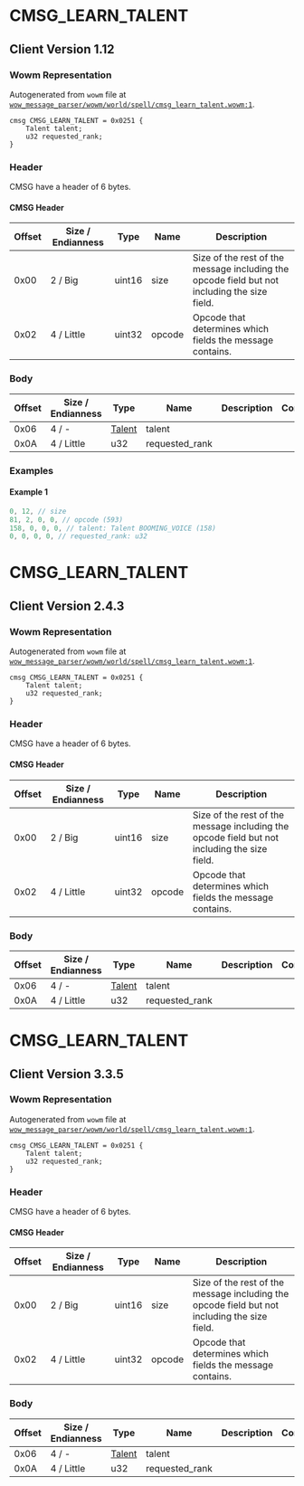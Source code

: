 # CMSG_LEARN_TALENT

## Client Version 1.12

### Wowm Representation

Autogenerated from `wowm` file at [`wow_message_parser/wowm/world/spell/cmsg_learn_talent.wowm:1`](https://github.com/gtker/wow_messages/tree/main/wow_message_parser/wowm/world/spell/cmsg_learn_talent.wowm#L1).
```rust,ignore
cmsg CMSG_LEARN_TALENT = 0x0251 {
    Talent talent;
    u32 requested_rank;
}
```
### Header

CMSG have a header of 6 bytes.

#### CMSG Header

| Offset | Size / Endianness | Type   | Name   | Description |
| ------ | ----------------- | ------ | ------ | ----------- |
| 0x00   | 2 / Big           | uint16 | size   | Size of the rest of the message including the opcode field but not including the size field.|
| 0x02   | 4 / Little        | uint32 | opcode | Opcode that determines which fields the message contains.|

### Body

| Offset | Size / Endianness | Type | Name | Description | Comment |
| ------ | ----------------- | ---- | ---- | ----------- | ------- |
| 0x06 | 4 / - | [Talent](talent.md) | talent |  |  |
| 0x0A | 4 / Little | u32 | requested_rank |  |  |

### Examples

#### Example 1

```c
0, 12, // size
81, 2, 0, 0, // opcode (593)
158, 0, 0, 0, // talent: Talent BOOMING_VOICE (158)
0, 0, 0, 0, // requested_rank: u32
```
# CMSG_LEARN_TALENT

## Client Version 2.4.3

### Wowm Representation

Autogenerated from `wowm` file at [`wow_message_parser/wowm/world/spell/cmsg_learn_talent.wowm:1`](https://github.com/gtker/wow_messages/tree/main/wow_message_parser/wowm/world/spell/cmsg_learn_talent.wowm#L1).
```rust,ignore
cmsg CMSG_LEARN_TALENT = 0x0251 {
    Talent talent;
    u32 requested_rank;
}
```
### Header

CMSG have a header of 6 bytes.

#### CMSG Header

| Offset | Size / Endianness | Type   | Name   | Description |
| ------ | ----------------- | ------ | ------ | ----------- |
| 0x00   | 2 / Big           | uint16 | size   | Size of the rest of the message including the opcode field but not including the size field.|
| 0x02   | 4 / Little        | uint32 | opcode | Opcode that determines which fields the message contains.|

### Body

| Offset | Size / Endianness | Type | Name | Description | Comment |
| ------ | ----------------- | ---- | ---- | ----------- | ------- |
| 0x06 | 4 / - | [Talent](talent.md) | talent |  |  |
| 0x0A | 4 / Little | u32 | requested_rank |  |  |

# CMSG_LEARN_TALENT

## Client Version 3.3.5

### Wowm Representation

Autogenerated from `wowm` file at [`wow_message_parser/wowm/world/spell/cmsg_learn_talent.wowm:1`](https://github.com/gtker/wow_messages/tree/main/wow_message_parser/wowm/world/spell/cmsg_learn_talent.wowm#L1).
```rust,ignore
cmsg CMSG_LEARN_TALENT = 0x0251 {
    Talent talent;
    u32 requested_rank;
}
```
### Header

CMSG have a header of 6 bytes.

#### CMSG Header

| Offset | Size / Endianness | Type   | Name   | Description |
| ------ | ----------------- | ------ | ------ | ----------- |
| 0x00   | 2 / Big           | uint16 | size   | Size of the rest of the message including the opcode field but not including the size field.|
| 0x02   | 4 / Little        | uint32 | opcode | Opcode that determines which fields the message contains.|

### Body

| Offset | Size / Endianness | Type | Name | Description | Comment |
| ------ | ----------------- | ---- | ---- | ----------- | ------- |
| 0x06 | 4 / - | [Talent](talent.md) | talent |  |  |
| 0x0A | 4 / Little | u32 | requested_rank |  |  |

